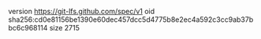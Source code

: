 version https://git-lfs.github.com/spec/v1
oid sha256:cd0e81156be1390e60dec457dcc5d4775b8e2ec4a592c3cc9ab37bbc6c968114
size 2715
